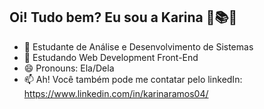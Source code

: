  ## Oi! Tudo bem? Eu sou a Karina 💜📚🌙

- 🔭 Estudante de Análise e Desenvolvimento de Sistemas
- 🌱 Estudando Web Development Front-End
- 😄 Pronouns: Ela/Dela
- 📫 Ah! Você também pode me contatar pelo linkedIn: https://www.linkedin.com/in/karinaramos04/



